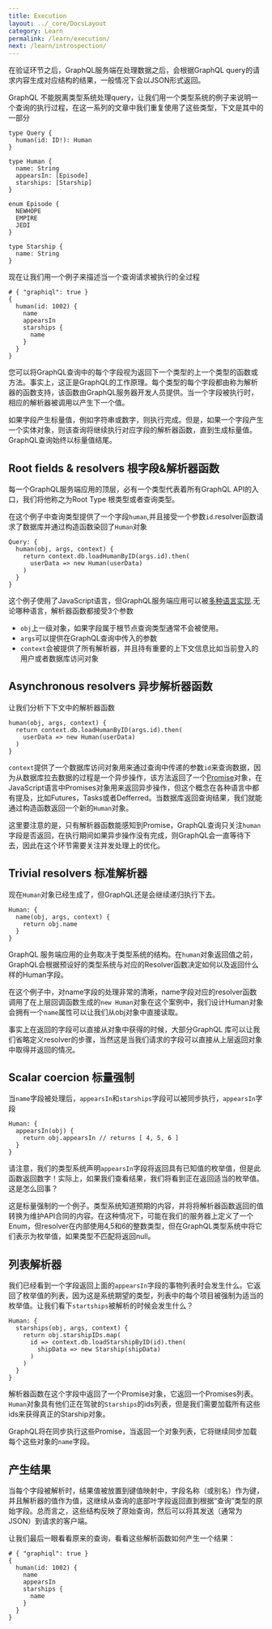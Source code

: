 ```yaml
---
title: Execution
layout: ../_core/DocsLayout
category: Learn
permalink: /learn/execution/
next: /learn/introspection/
---
```


在验证环节之后，GraphQL服务端在处理数据之后，会根据GraphQL query的请求内容生成对应结构的结果，一般情况下会以JSON形式返回。

GraphQL 不能脱离类型系统处理query，让我们用一个类型系统的例子来说明一个查询的执行过程，在这一系列的文章中我们重复使用了这些类型，下文是其中的一部分

```
type Query {
  human(id: ID!): Human
}

type Human {
  name: String
  appearsIn: [Episode]
  starships: [Starship]
}

enum Episode {
  NEWHOPE
  EMPIRE
  JEDI
}

type Starship {
  name: String
}
```

现在让我们用一个例子来描述当一个查询请求被执行的全过程

```
# { "graphiql": true }
{
  human(id: 1002) {
    name
    appearsIn
    starships {
      name
    }
  }
}
```

您可以将GraphQL查询中的每个字段视为返回下一个类型的上一个类型的函数或方法。事实上，这正是GraphQL的工作原理。每个类型的每个字段都由称为解析器的函数支持，该函数由GraphQL服务器开发人员提供。当一个字段被执行时，相应的解析器被调用以产生下一个值。

如果字段产生标量值，例如字符串或数字，则执行完成。但是，如果一个字段产生一个实体对象，则该查询将继续执行对应字段的解析器函数，直到生成标量值。 GraphQL查询始终以标量值结尾。



## Root fields & resolvers 根字段&解析器函数

每一个GraphQL服务端应用的顶层，必有一个类型代表着所有GraphQL API的入口，我们将他称之为Root Type 根类型或者查询类型。

在这个例子中查询类型提供了一个字段`human`,并且接受一个参数`id`.resolver函数请求了数据库并通过构造函数染回了`Human`对象

```
Query: {
  human(obj, args, context) {
    return context.db.loadHumanByID(args.id).then(
      userData => new Human(userData)
    )
  }
}
```

这个例子使用了JavaScript语言，但GraphQL服务端应用可以被[多种语言实现](https://github.com/whisperfairy/graphql-china.github.io/blob/zh-cn/code).无论哪种语言，解析器函数都接受3个参数

- `obj`上一级对象，如果字段属于根节点查询类型通常不会被使用。
- `args`可以提供在GraphQL查询中传入的参数
- `context`会被提供了所有解析器，并且持有重要的上下文信息比如当前登入的用户或者数据库访问对象

## Asynchronous resolvers 异步解析器函数

让我们分析下下文中的解析器函数

```
human(obj, args, context) {
  return context.db.loadHumanByID(args.id).then(
    userData => new Human(userData)
  )
}
```

`context`提供了一个数据库访问对象用来通过查询中传递的参数`id`来查询数据，因为从数据库拉去数据的过程是一个异步操作，该方法返回了一个[Promise](https://developer.mozilla.org/en-US/docs/Web/JavaScript/Reference/Global_Objects/Promise)对象，在JavaScript语言中Promises对象用来返回异步操作，但这个概念在各种语言中都有提及，比如Futures，Tasks或者Defferred。当数据库返回查询结果，我们就能通过构造函数返回一个新的`Human`对象。

这里要注意的是，只有解析器函数能感知到Promise，GraphQL查询只关注`human`字段是否返回，在执行期间如果异步操作没有完成，则GraphQL会一直等待下去，因此在这个环节需要关注并发处理上的优化。

## Trivial resolvers 标准解析器

现在`Human`对象已经生成了，但GraphQL还是会继续递归执行下去。

```
Human: {
  name(obj, args, context) {
    return obj.name
  }
}
```

GraphQL 服务端应用的业务取决于类型系统的结构。在`human`对象返回值之前，GraphQL会根据预设好的类型系统与对应的Resolver函数决定如何以及返回什么样的Human字段。

在这个例子中，对name字段的处理非常的清晰，name字段对应的resolver函数调用了在上层回调函数生成的`new Human`对象在这个案例中，我们设计Human对象会拥有一个`name`属性可以让我们从obj对象中直接读取。

事实上在返回的字段可以直接从对象中获得的时候，大部分GraphQL 库可以让我们省略定义resolver的步骤，当然这是当我们请求的字段可以直接从上层返回对象中取得并返回的情况。

## Scalar coercion 标量强制

当`name`字段被处理后，`appearsIn`和`starships`字段可以被同步执行，`appearsIn`字段

```
Human: {
  appearsIn(obj) {
    return obj.appearsIn // returns [ 4, 5, 6 ]
  }
}
```

请注意，我们的类型系统声明`appearsIn`字段将返回具有已知值的枚举值，但是此函数返回数字！实际上，如果我们查看结果，我们将看到正在返回适当的枚举值。这是怎么回事？

这是标量强制的一个例子。类型系统知道预期的内容，并将将解析器函数返回的值转换为维护API合同的内容。在这种情况下，可能在我们的服务器上定义了一个Enum，但resolver在内部使用4,5和6的整数类型，但在GraphQL类型系统中将它们表示为枚举值，如果类型不匹配将返回null。

## 列表解析器

我们已经看到一个字段返回上面的`appearsIn`字段的事物列表时会发生什么。它返回了枚举值的列表，因为这是系统期望的类型，列表中的每个项目被强制为适当的枚举值。让我们看下`startships`被解析的时候会发生什么？

```
Human: {
  starships(obj, args, context) {
    return obj.starshipIDs.map(
      id => context.db.loadStarshipByID(id).then(
        shipData => new Starship(shipData)
      )
    )
  }
}
```

解析器函数在这个字段中返回了一个Promise对象，它返回一个Promises列表。`Human`对象具有他们正在驾驶的`Starships`的ids列表，但是我们需要加载所有这些ids来获得真正的Starship对象。

GraphQL将在同步执行这些Promise，当返回一个对象列表，它将继续同步加载每个这些对象的`name`字段。

## 产生结果

当每个字段被解析时，结果值被放置到键值映射中，字段名称（或别名）作为键，并且解析器的值作为值，这继续从查询的底部叶字段返回直到根据“查询”类型的原始字段。总而言之，这些结构反映了原始查询，然后可以将其发送（通常为JSON）到请求的客户端。

让我们最后一眼看看原来的查询，看看这些解析函数如何产生一个结果：
```
# { "graphiql": true }
{
  human(id: 1002) {
    name
    appearsIn
    starships {
      name
    }
  }
}
```